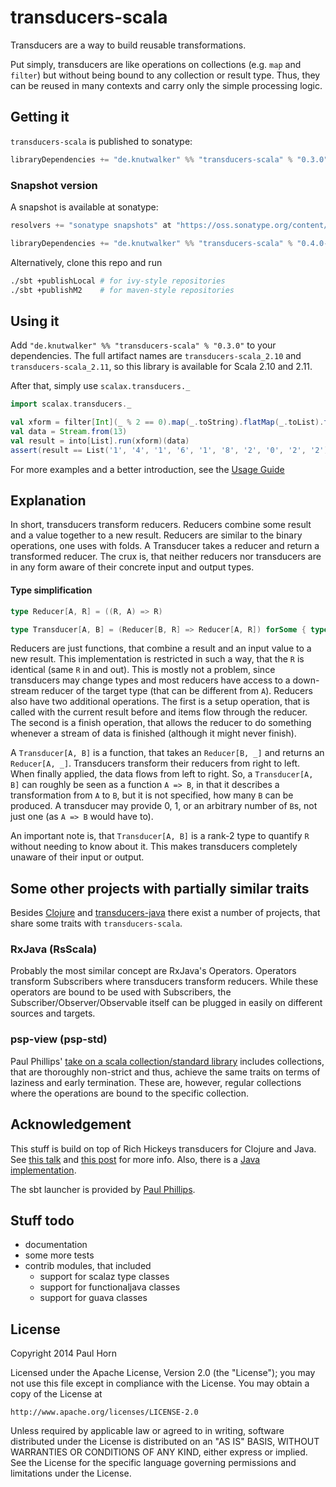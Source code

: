 # transducers-scala

Transducers are a way to build reusable transformations.

Put simply, transducers are like operations on collections (e.g. `map` and `filter`)
but without being bound to any collection or result type. Thus, they can be reused
in many contexts and carry only the simple processing logic.

## Getting it

`transducers-scala` is published to sonatype:

```scala
libraryDependencies += "de.knutwalker" %% "transducers-scala" % "0.3.0"
```

### Snapshot version

A snapshot is available at sonatype:

```scala
resolvers += "sonatype snapshots" at "https://oss.sonatype.org/content/repositories/snapshots/"

libraryDependencies += "de.knutwalker" %% "transducers-scala" % "0.4.0-SNAPSHOT"
```


Alternatively, clone this repo and run

```bash
./sbt +publishLocal # for ivy-style repositories
./sbt +publishM2    # for maven-style repositories
```


## Using it

Add `"de.knutwalker" %% "transducers-scala" % "0.3.0"` to your dependencies.
The full artifact names are `transducers-scala_2.10` and `transducers-scala_2.11`, so
this library is available for Scala 2.10 and 2.11.

After that, simply use `scalax.transducers._`

```scala
import scalax.transducers._

val xform = filter[Int](_ % 2 == 0).map(_.toString).flatMap(_.toList).take(10)
val data = Stream.from(13)
val result = into[List].run(xform)(data)
assert(result == List('1', '4', '1', '6', '1', '8', '2', '0', '2', '2'))
```

For more examples and a better introduction, see the [Usage Guide](guide/src/it/scala/guide.scala)


## Explanation

In short, transducers transform reducers.
Reducers combine some result and a value together to a new result.
Reducers are similar to the binary operations, one uses with folds.
A Transducer takes a reducer and return a transformed reducer.
The crux is, that neither reducers nor transducers are in any form aware of their concrete
input and output types.

#### Type simplification

```scala
type Reducer[A, R] = ((R, A) => R)

type Transducer[A, B] = (Reducer[B, R] => Reducer[A, R]) forSome { type R }
```

Reducers are just functions, that combine a result and an input value to a new result.
This implementation is restricted in such a way, that the `R` is identical (same `R` in and out).
This is mostly not a problem, since transducers may change types and most reducers have access
to a down-stream reducer of the target type (that can be different from `A`).
Reducers also have two additional operations.
The first is a setup operation, that is called with the current result before
and items flow through the reducer.
The second is a finish operation, that allows the reducer to do something whenever a stream of data is finished (although it might never finish).

A `Transducer[A, B]` is a function, that takes an `Reducer[B, _]` and returns an `Reducer[A, _]`.
Transducers transform their reducers from right to left. When finally applied, the data flows
from left to right. So, a `Transducer[A, B]` can roughly be seen as a function `A => B`, in that
it describes a transformation from `A` to `B`, but it is not specified, how many `B` can be produced.
A transducer may provide 0, 1, or an arbitrary number of `B`s, not just one (as `A => B` would have to).

An important note is, that `Transducer[A, B]` is a rank-2 type to quantify `R` without
needing to know about it. This makes transducers completely unaware of their input or output.


## Some other projects with partially similar traits

Besides [Clojure](http://clojure.org/) and [transducers-java](https://github.com/cognitect-labs/transducers-java)
there exist a number of projects, that share some traits with `transducers-scala`.

### RxJava (RsScala)

Probably the most similar concept are RxJava's Operators.
Operators transform Subscribers where transducers transform reducers.
While these operators are bound to be used with Subscribers, the Subscriber/Observer/Observable
itself can be plugged in easily on different sources and targets.

### psp-view (psp-std)

Paul Phillips'
[take on a scala collection/standard library](https://github.com/paulp/psp-std/)
includes collections, that are thoroughly non-strict and thus, achieve the same traits on terms of
laziness and early termination. These are, however, regular collections where the operations are
bound to the specific collection.


## Acknowledgement

This stuff is build on top of Rich Hickeys transducers for Clojure and Java.
See [this talk](https://www.youtube.com/watch?v=6mTbuzafcII)
and [this post](http://blog.cognitect.com/blog/2014/8/6/transducers-are-coming) for more info.
Also, there is a [Java implementation](https://github.com/cognitect-labs/transducers-java).

The sbt launcher is provided by [Paul Phillips](https://github.com/paulp/sbt-extras).


## Stuff todo

- documentation
- some more tests
- contrib modules, that included
    - support for scalaz type classes
    - support for functionaljava classes
    - support for guava classes

## License

Copyright 2014 Paul Horn

Licensed under the Apache License, Version 2.0 (the "License");
you may not use this file except in compliance with the License.
You may obtain a copy of the License at

    http://www.apache.org/licenses/LICENSE-2.0

Unless required by applicable law or agreed to in writing, software
distributed under the License is distributed on an "AS IS" BASIS,
WITHOUT WARRANTIES OR CONDITIONS OF ANY KIND, either express or implied.
See the License for the specific language governing permissions and
limitations under the License.
